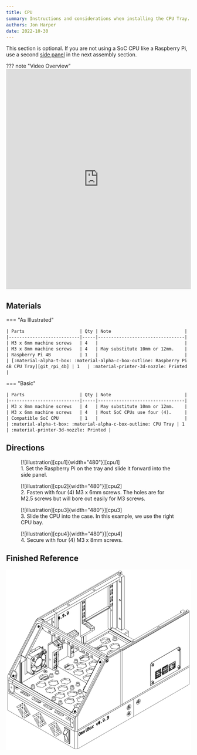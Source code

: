 ```yaml
---
title: CPU
summary: Instructions and considerations when installing the CPU Tray.
authors: Jon Harper
date: 2022-10-30
---
```


This section is optional. If you are not using a SoC CPU like a Raspberry Pi, use a second [side panel][side] in the next assembly section.

??? note "Video Overview"
    <iframe src="https://jon-harper.github.io/OmniBox/video/0.9.9/cpu.mp4" frameborder="0" width="100%" height="600px" allowfullscreen></iframe>

## Materials

=== "As Illustrated"

    | Parts                     | Qty | Note                            |
    |---------------------------|-----|---------------------------------|
    | M3 x 6mm machine screws   | 4   |                                 |
    | M3 x 8mm machine screws   | 4   | May substitute 10mm or 12mm.    |
    | Raspberry Pi 4B           | 1   |                                 |
    | [:material-alpha-t-box: :material-alpha-c-box-outline: Raspberry Pi 4B CPU Tray][git_rpi_4b] | 1   | :material-printer-3d-nozzle: Printed |

=== "Basic"

    | Parts                     | Qty | Note                            |
    |---------------------------|-----|---------------------------------|
    | M3 x 8mm machine screws   | 4   | May substitute 10mm or 12mm.    |
    | M3 x 6mm machine screws   | 4   | Most SoC CPUs use four (4).     |
    | Compatible SoC CPU        | 1   |                                 |
    | :material-alpha-t-box: :material-alpha-c-box-outline: CPU Tray | 1   | :material-printer-3d-nozzle: Printed |
    
## Directions
                                                            
<figure markdown>
  [![illustration][cpu1]{width="480"}][cpu1]
  <figcaption>1. Set the Raspberry Pi on the tray and slide it forward into the side panel.</figcaption>
</figure>

<figure markdown>
  [![illustration][cpu2]{width="480"}][cpu2]
  <figcaption>2. Fasten with four (4) M3 x 6mm screws. The holes are for M2.5 screws but will bore out easily for M3 screws.<figcaption>
</figure>

<figure markdown>
  [![illustration][cpu3]{width="480"}][cpu3]
  <figcaption>3. Slide the CPU into the case. In this example, we use the right CPU bay.</figcaption>
</figure>

<figure markdown>
  [![illustration][cpu4]{width="480"}][cpu4]
  <figcaption>4. Secure with four (4) M3 x 8mm screws.</figcaption>
</figure>

## Finished Reference

![illustration][cpu_final]

[side]: side.md

[cpu1]: ../img/assembly/trays/cpu/cpu1.png
[cpu2]: ../img/assembly/trays/cpu/cpu2.png
[cpu3]: ../img/assembly/trays/cpu/cpu3.png
[cpu4]: ../img/assembly/trays/cpu/cpu4.png
[cpu_final]: ../img/assembly/trays/cpu/cpu_final.png
[vid_cpu]: ../video/cpu.mp4